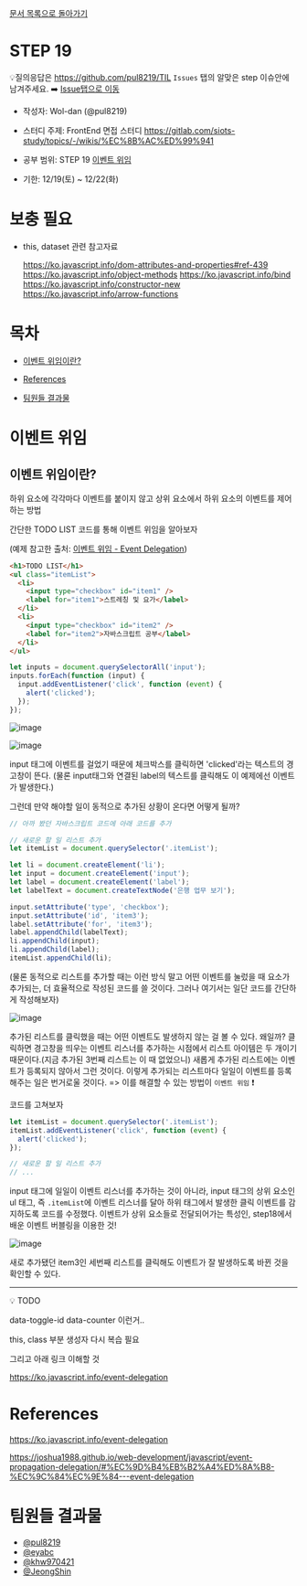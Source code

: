 [문서 목록으로 돌아가기](README.md)

# STEP 19

💡질의응답은 <https://github.com/pul8219/TIL> `Issues` 탭의 알맞은 step 이슈안에 남겨주세요. ➡️ [Issue탭으로 이동](https://github.com/pul8219/TIL/issues)

- 작성자: Wol-dan (@pul8219)

- 스터디 주제: FrontEnd 면접 스터디 <https://gitlab.com/siots-study/topics/-/wikis/%EC%8B%AC%ED%99%941>

- 공부 범위: STEP 19 [이벤트 위임](https://ko.javascript.info/event-delegation)

- 기한: 12/19(토) ~ 12/22(화)

# 보충 필요

- this, dataset 관련 참고자료

  https://ko.javascript.info/dom-attributes-and-properties#ref-439
  https://ko.javascript.info/object-methods
  https://ko.javascript.info/bind
  https://ko.javascript.info/constructor-new
  https://ko.javascript.info/arrow-functions

# 목차

- [이벤트 위임이란?](#이벤트-위임이란?)

- [References](#References)

- [팀원들 결과물](#팀원들-결과물)

# 이벤트 위임

## 이벤트 위임이란?

하위 요소에 각각마다 이벤트를 붙이지 않고 상위 요소에서 하위 요소의 이벤트를 제어하는 방법

간단한 TODO LIST 코드를 통해 이벤트 위임을 알아보자

(예제 참고한 출처: [이벤트 위임 - Event Delegation](https://joshua1988.github.io/web-development/javascript/event-propagation-delegation/#%EC%9D%B4%EB%B2%A4%ED%8A%B8-%EC%9C%84%EC%9E%84---event-delegation))

```html
<h1>TODO LIST</h1>
<ul class="itemList">
  <li>
    <input type="checkbox" id="item1" />
    <label for="item1">스트레칭 및 요가</label>
  </li>
  <li>
    <input type="checkbox" id="item2" />
    <label for="item2">자바스크립트 공부</label>
  </li>
</ul>
```

```js
let inputs = document.querySelectorAll('input');
inputs.forEach(function (input) {
  input.addEventListener('click', function (event) {
    alert('clicked');
  });
});
```

![image](https://user-images.githubusercontent.com/33214449/102910255-9c7ede80-44bd-11eb-8244-5f83f1a42ba7.png)

![image](https://user-images.githubusercontent.com/33214449/102910290-ab659100-44bd-11eb-8113-7ac6ca6618b6.png)

input 태그에 이벤트를 걸었기 때문에 체크박스를 클릭하면 'clicked'라는 텍스트의 경고창이 뜬다. (물론 input태그와 연결된 label의 텍스트를 클릭해도 이 예제에선 이벤트가 발생한다.)

그런데 만약 해야할 일이 동적으로 추가된 상황이 온다면 어떻게 될까?

```js
// 아까 봤던 자바스크립트 코드에 아래 코드를 추가

// 새로운 할 일 리스트 추가
let itemList = document.querySelector('.itemList');

let li = document.createElement('li');
let input = document.createElement('input');
let label = document.createElement('label');
let labelText = document.createTextNode('은행 업무 보기');

input.setAttribute('type', 'checkbox');
input.setAttribute('id', 'item3');
label.setAttribute('for', 'item3');
label.appendChild(labelText);
li.appendChild(input);
li.appendChild(label);
itemList.appendChild(li);
```

(물론 동적으로 리스트를 추가할 때는 이런 방식 말고 어떤 이벤트를 눌렀을 때 요소가 추가되는, 더 효율적으로 작성된 코드를 쓸 것이다. 그러나 여기서는 일단 코드를 간단하게 작성해보자)

![image](https://user-images.githubusercontent.com/33214449/102911354-3eeb9180-44bf-11eb-813c-8f756f00d05e.png)

추가된 리스트를 클릭했을 때는 어떤 이벤트도 발생하지 않는 걸 볼 수 있다. 왜일까?
클릭하면 경고창을 띄우는 이벤트 리스너를 추가하는 시점에서 리스트 아이템은 두 개이기 때문이다.(지금 추가된 3번째 리스트는 이 때 없었으니) 새롭게 추가된 리스트에는 이벤트가 등록되지 않아서 그런 것이다.
이렇게 추가되는 리스트마다 일일이 이벤트를 등록해주는 일은 번거로울 것이다.
=> 이를 해결할 수 있는 방법이 `이벤트 위임` ❗

코드를 고쳐보자

```js
let itemList = document.querySelector('.itemList');
itemList.addEventListener('click', function (event) {
  alert('clicked');
});

// 새로운 할 일 리스트 추가
// ...
```

input 태그에 일일이 이벤트 리스너를 추가하는 것이 아니라,
input 태그의 상위 요소인 ul 태그, 즉 `.itemList`에 이벤트 리스너를 달아 하위 태그에서 발생한 클릭 이벤트를 감지하도록 코드를 수정했다.
이벤트가 상위 요소들로 전달되어가는 특성인, step18에서 배운 이벤트 버블링을 이용한 것!

![image](https://user-images.githubusercontent.com/33214449/102913375-04372880-44c2-11eb-9570-a210478c690a.png)

새로 추가됐던 item3인 세번째 리스트를 클릭해도 이벤트가 잘 발생하도록 바뀐 것을 확인할 수 있다.

---

💡 TODO

data-toggle-id
data-counter
이런거..

this, class 부분 생성자 다시 복습 필요

그리고 아래 링크 이해할 것

https://ko.javascript.info/event-delegation

# References

https://ko.javascript.info/event-delegation

https://joshua1988.github.io/web-development/javascript/event-propagation-delegation/#%EC%9D%B4%EB%B2%A4%ED%8A%B8-%EC%9C%84%EC%9E%84---event-delegation

# 팀원들 결과물

- [@pul8219](https://github.com/pul8219/TIL/blob/master/Documents/FrontEnd-Study/step19.md)
- [@eyabc](https://eyabc.github.io/Doc/dev/core-javascript/Browser_Event_Delegation.html#%EC%9D%B4%EB%B2%A4%ED%8A%B8-%EC%9C%84%EC%9E%84)
- [@khw970421](https://velog.io/@khw970421/event-delegationstep-19)
- [@JeongShin](https://www.notion.so/DOM-Event-e620a1cd2c4543979ab01dabf7a1e543)
